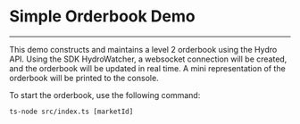 # Simple Orderbook Demo

----------------------------

This demo constructs and maintains a level 2 orderbook using the Hydro API. Using the SDK HydroWatcher,
a websocket connection will be created, and the orderbook will be updated in real time. A mini
representation of the orderbook will be printed to the console.

To start the orderbook, use the following command:

`ts-node src/index.ts [marketId]`